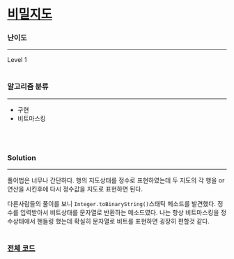 # [비밀지도](https://programmers.co.kr/learn/courses/30/lessons/17681)

### 난이도

***
Level 1
<br><br>

### 알고리즘 분류

***

* 구현
* 비트마스킹

<br><br>

### Solution

***

풀이법은 너무나 간단하다. 행의 지도상태를 정수로 표현하였는데 두 지도의 각 행을 or 연산을 시킨후에 다시 정수값을 지도로 표현하면 된다.

다른사람들의 풀이를 보니 `Integer.toBinaryString()`스태틱 메소드를 발견했다. 정수를 입력받아서 비트상태를 문자열로 반환하는 메소드였다. 나는 항상 비트마스킹을 정수상태에서 핸들링 했는데 확실히
문자열로 비트를 표현하면 굉장히 편할것 같다.
<br><br>

### [전체 코드](https://github.com/Jungmin-Seo0527/CodingTest/blob/main/src/kakao/recuit2018/비밀지도.java)
